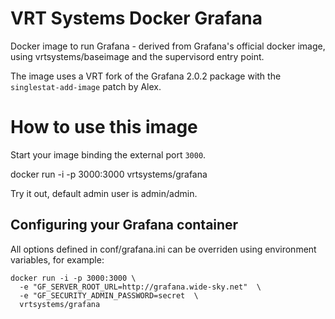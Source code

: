 # VRT Systems Docker Grafana

Docker image to run Grafana - derived from Grafana's official docker image, using vrtsystems/baseimage and the supervisord entry point.

The image uses a VRT fork of the Grafana 2.0.2 package with the
`singlestat-add-image` patch by Alex.

# How to use this image

Start your image binding the external port `3000`.

   docker run -i -p 3000:3000 vrtsystems/grafana

Try it out, default admin user is admin/admin.

## Configuring your Grafana container

All options defined in conf/grafana.ini can be overriden using environment variables, for example:

```
docker run -i -p 3000:3000 \
  -e "GF_SERVER_ROOT_URL=http://grafana.wide-sky.net"  \
  -e "GF_SECURITY_ADMIN_PASSWORD=secret  \
  vrtsystems/grafana
```

